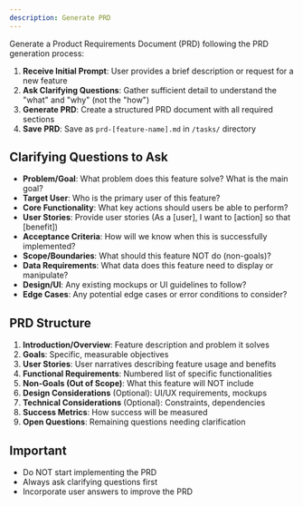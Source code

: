 ```yaml
---
description: Generate PRD
---
```


Generate a Product Requirements Document (PRD) following the PRD generation process:

1. **Receive Initial Prompt**: User provides a brief description or request for a new feature
2. **Ask Clarifying Questions**: Gather sufficient detail to understand the "what" and "why" (not the "how")
3. **Generate PRD**: Create a structured PRD document with all required sections
4. **Save PRD**: Save as `prd-[feature-name].md` in `/tasks/` directory

## Clarifying Questions to Ask

- **Problem/Goal**: What problem does this feature solve? What is the main goal?
- **Target User**: Who is the primary user of this feature?
- **Core Functionality**: What key actions should users be able to perform?
- **User Stories**: Provide user stories (As a [user], I want to [action] so that [benefit])
- **Acceptance Criteria**: How will we know when this is successfully implemented?
- **Scope/Boundaries**: What should this feature NOT do (non-goals)?
- **Data Requirements**: What data does this feature need to display or manipulate?
- **Design/UI**: Any existing mockups or UI guidelines to follow?
- **Edge Cases**: Any potential edge cases or error conditions to consider?

## PRD Structure

1. **Introduction/Overview**: Feature description and problem it solves
2. **Goals**: Specific, measurable objectives
3. **User Stories**: User narratives describing feature usage and benefits
4. **Functional Requirements**: Numbered list of specific functionalities
5. **Non-Goals (Out of Scope)**: What this feature will NOT include
6. **Design Considerations** (Optional): UI/UX requirements, mockups
7. **Technical Considerations** (Optional): Constraints, dependencies
8. **Success Metrics**: How success will be measured
9. **Open Questions**: Remaining questions needing clarification

## Important

- Do NOT start implementing the PRD
- Always ask clarifying questions first
- Incorporate user answers to improve the PRD